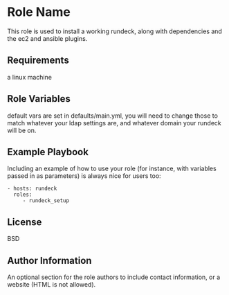 Role Name
=========

This role is used to install a working rundeck, along with dependencies and the ec2 and ansible plugins.

Requirements
------------

a linux machine 

Role Variables
--------------

default vars are set in defaults/main.yml, you will need to change those to match whatever your ldap settings are, and whatever domain your rundeck will be on.


Example Playbook
----------------

Including an example of how to use your role (for instance, with variables passed in as parameters) is always nice for users too:

    - hosts: rundeck
      roles:
         - rundeck_setup

License
-------

BSD

Author Information
------------------

An optional section for the role authors to include contact information, or a website (HTML is not allowed).
